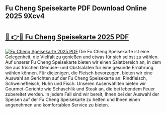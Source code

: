## Fu Cheng Speisekarte PDF Download Online 2025 9Xcv4

# <h2><a href="http://gcb99r.nevu.top/?p=Fu+Cheng+Speisekarte">🔗 👉🔴 Fu Cheng Speisekarte 2025 PDF</a></h2>

[![Fu Cheng Speisekarte 2025 PDF](https://i.imgur.com/dBaPXMq.png)](http://gcb99r.nevu.top/?p=Fu+Cheng+Speisekarte)
Die Fu Cheng Speisekarte ist eine Gelegenheit, die Vielfalt zu genießen und etwas für sich selbst zu wählen. Auf unserer Fu Cheng Speisekarte bieten wir einen Salatbereich an, in dem Sie aus frischen Gemüse- und Obstsalaten für eine gesunde Ernährung wählen können. Für diejenigen, die Fleisch bevorzugen, bieten wir eine Auswahl an Gerichten auf der Fu Cheng Speisekarte an: Rindfleisch, Schweinefleisch, Huhn und Fisch. Unseren Auserwählten bieten wir Gourmet-Gerichte wie Schaschlik und Steak an, die bei lebendem Feuer zubereitet werden. In jedem Fall sind wir bereit, Ihnen bei der Auswahl der Speisen auf der Fu Cheng Speisekarte zu helfen und Ihnen einen angenehmen und komfortablen Service zu bieten.
